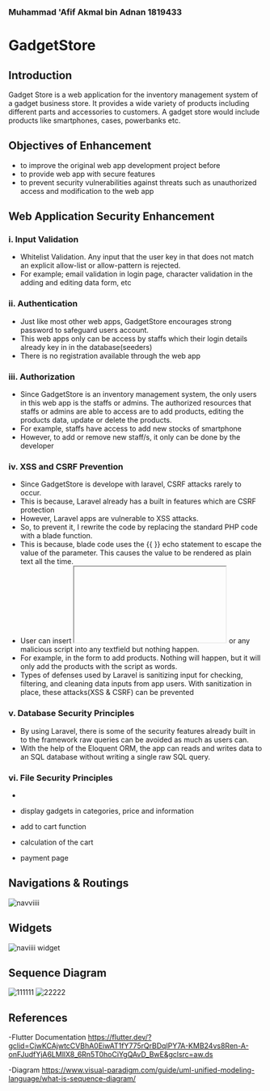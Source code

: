 ### Muhammad 'Afif Akmal bin Adnan 1819433

# GadgetStore

## Introduction

Gadget Store is a web application for the inventory management system of a gadget business store. It provides
a wide variety of products including different parts and accessories to customers. 
A gadget store would include products like smartphones, cases, powerbanks etc. 

## Objectives of Enhancement
- to improve the original web app development project before
- to provide web app with secure features
- to prevent security vulnerabilities against threats such as unauthorized access and modification to the web app

## Web Application Security Enhancement

### i. Input Validation
- Whitelist Validation. Any input that the user key in that does not match an explicit allow-list or allow-pattern is rejected.
- For example; email validation in login page, character validation in the adding and editing data form, etc

### ii. Authentication
- Just like most other web apps, GadgetStore encourages strong password to safeguard users account.
- This web apps only can be access by staffs which their login details already key in in the database(seeders)
- There is no registration available through the web app

### iii. Authorization
- Since GadgetStore is an inventory management system, the only users in this web app is the staffs or admins. The authorized resources that staffs or admins are able to access are to add products, editing the products data, update or delete the products.
- For example, staffs have access to add new stocks of smartphone
- However, to add or remove new staff/s, it only can be done by the developer

### iv. XSS and CSRF Prevention
- Since GadgetStore is develope with laravel, CSRF attacks rarely to occur.
- This is because, Laravel already has a built in features which are CSRF protection
- However, Laravel apps are vulnerable to XSS attacks.
- So, to prevent it, I rewrite the code by replacing the standard PHP code with a blade function.
- This is because, blade code uses the {{ }} echo statement to escape the value of the parameter. This causes the value to be rendered as plain text all the time.
- User can insert <iframe>..</iframe> or any malicious script into any textfield but nothing happen. 
- For example, in the form to add products. Nothing will happen, but it will only add the products with the script as words.
- Types of defenses used by Laravel is sanitizing input for checking, filtering, and cleaning data inputs from app users. With sanitization in place, these attacks(XSS & CSRF) can be prevented

### v. Database Security Principles
- By using Laravel, there is some of the security features already built in to the framework raw queries can be avoided as much as users can.
- With the help of the Eloquent ORM, the app can reads and writes data to an SQL database without writing a single raw SQL query.

### vi. File Security Principles
- 





- display gadgets in categories, price and information
- add to cart function
- calculation of the cart 
- payment page 

## Navigations & Routings
![navviiii](https://user-images.githubusercontent.com/55817844/174639453-ae54da19-d9bc-4c2d-88c9-2eee3f9f73b2.PNG)

## Widgets
![naviiii widget](https://user-images.githubusercontent.com/55817844/174641628-0666f510-d161-433b-bfe5-98c0f8d3b06c.png)

## Sequence Diagram
![111111](https://user-images.githubusercontent.com/55817844/174641771-7c8aa851-398c-4a2c-9153-314c17f92e9c.PNG)
![22222](https://user-images.githubusercontent.com/55817844/174641793-7dd355ca-cc7f-49b8-bb37-fef061b25ce6.PNG)

## References
-Flutter Documentation
https://flutter.dev/?gclid=CjwKCAjwtcCVBhA0EiwAT1fY775rQrBDqIPY7A-KMB24vs8Ren-A-onFJudfYjA6LMllX8_6Rn5T0hoCiYgQAvD_BwE&gclsrc=aw.ds

-Diagram
https://www.visual-paradigm.com/guide/uml-unified-modeling-language/what-is-sequence-diagram/
